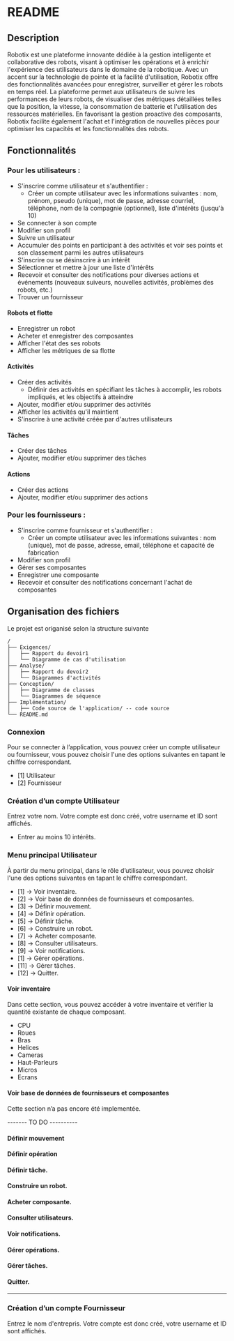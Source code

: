 # README

## Description
Robotix est une plateforme innovante dédiée à la gestion intelligente et collaborative des robots, visant à optimiser les opérations et à enrichir l'expérience des utilisateurs dans le domaine de la robotique. Avec un accent sur la technologie de pointe et la facilité d'utilisation, Robotix offre des fonctionnalités avancées pour enregistrer, surveiller et gérer les robots en temps réel. La plateforme permet aux utilisateurs de suivre les performances de leurs robots, de visualiser des métriques détaillées telles que la position, la vitesse, la consommation de batterie et l'utilisation des ressources matérielles. En favorisant la gestion proactive des composants, Robotix facilite également l'achat et l'intégration de nouvelles pièces pour optimiser les capacités et les fonctionnalités des robots.

## Fonctionnalités
### Pour les utilisateurs :
- S'inscrire comme utilisateur et s'authentifier :
  - Créer un compte utilisateur avec les informations suivantes : nom, prénom, pseudo (unique), mot de passe, adresse courriel, téléphone, nom de la compagnie (optionnel), liste d'intérêts (jusqu'à 10)
- Se connecter à son compte
- Modifier son profil
- Suivre un utilisateur
- Accumuler des points en participant à des activités et voir ses points et son classement parmi les autres utilisateurs
- S'inscrire ou se désinscrire à un intérêt
- Sélectionner et mettre à jour une liste d'intérêts 
- Recevoir et consulter des notifications pour diverses actions et événements (nouveaux suiveurs, nouvelles activités, problèmes des robots, etc.)
- Trouver un fournisseur

#### Robots et flotte
- Enregistrer un robot
- Acheter et enregistrer des composantes
- Afficher l'état des ses robots
- Afficher les métriques de sa flotte

#### Activités
- Créer des activités
  - Définir des activités en spécifiant les tâches à accomplir, les robots impliqués, et les objectifs à atteindre
- Ajouter, modifier et/ou supprimer des activités
- Afficher les activités qu'il maintient
- S'inscrire à une activité créée par d'autres utilisateurs

#### Tâches
- Créer des tâches
- Ajouter, modifier et/ou supprimer des tâches

#### Actions
- Créer des actions
- Ajouter, modifier et/ou supprimer des actions

                   
### Pour les fournisseurs :
- S'inscrire comme fournisseur et s'authentifier :
  - Créer un compte utilisateur avec les informations suivantes : nom (unique), mot de passe, adresse, email, téléphone et capacité de fabrication
- Modifier son profil
- Gérer ses composantes
- Enregistrer une composante
- Recevoir et consulter des notifications concernant l'achat de composantes
  

## Organisation des fichiers
Le projet est origanisé selon la structure suivante
```
/ 
├── Exigences/
│   ├── Rapport du devoir1
│   └── Diagramme de cas d'utilisation
├── Analyse/
│   ├── Rapport du devoir2
│   └── Diagrammes d'activités
├── Conception/
│   ├── Diagramme de classes
│   └── Diagrammes de séquence
├── Implémentation/
│   ├── Code source de l'application/ -- code source
└── README.md
```


### Connexion
Pour se connecter à l’application, vous pouvez créer un compte utilisateur ou fournisseur, vous pouvez choisir l'une des options suivantes en tapant le chiffre correspondant.
- [1] Utilisateur
- [2] Fournisseur



### Création d’un compte Utilisateur
Entrez votre nom.
Votre compte est donc créé, votre username et ID sont affichés.
- Entrer au moins 10 intérêts.



### Menu principal Utilisateur
À partir du menu principal, dans le rôle d’utilisateur, vous pouvez choisir l'une des options suivantes en tapant le chiffre correspondant.
- [1] -> Voir inventaire.
- [2] -> Voir base de données de fournisseurs et composantes.
- [3] -> Définir mouvement.
- [4] -> Définir opération.
- [5] -> Définir tâche.
- [6] -> Construire un robot.
- [7] -> Acheter composante.
- [8] -> Consulter utilisateurs.
- [9] -> Voir notifications.
- [1] -> Gérer opérations.
- [11] -> Gérer tâches.
- [12] -> Quitter.



#### Voir inventaire
Dans cette section, vous pouvez accéder à votre inventaire et vérifier la quantité existante de chaque composant.
- CPU
- Roues 
- Bras 
- Helices 
- Cameras 
- Haut-Parleurs 
- Micros 
- Ecrans 



#### Voir base de données de fournisseurs et composantes
Cette section n’a pas encore été implementée.


------- TO DO ----------
#### Définir mouvement
#### Définir opération
#### Définir tâche.
#### Construire un robot.
#### Acheter composante.
#### Consulter utilisateurs.
#### Voir notifications.
#### Gérer opérations.
#### Gérer tâches.
#### Quitter.
--------------------------


### Création d’un compte Fournisseur
Entrez le nom d'entrepris.
Votre compte est donc créé, votre username et ID sont affichés.